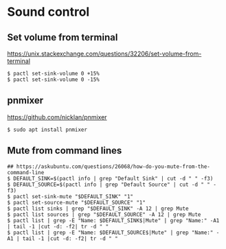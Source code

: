 Sound control
=============

## Set volume from terminal
   https://unix.stackexchange.com/questions/32206/set-volume-from-terminal

    $ pactl set-sink-volume 0 +15%
    $ pactl set-sink-volume 0 -15%

## pnmixer
   https://github.com/nicklan/pnmixer

    $ sudo apt install pnmixer

## Mute from command lines

    ## https://askubuntu.com/questions/26068/how-do-you-mute-from-the-command-line
    $ DEFAULT_SINK=$(pactl info | grep "Default Sink" | cut -d " " -f3)
    $ DEFAULT_SOURCE=$(pactl info | grep "Default Source" | cut -d " " -f3)
    $ pactl set-sink-mute "$DEFAULT_SINK" "1"
    $ pactl set-source-mute "$DEFAULT_SOURCE" "1"
    $ pactl list sinks | grep "$DEFAULT_SINK" -A 12 | grep Mute
    $ pactl list sources | grep "$DEFAULT_SOURCE" -A 12 | grep Mute
    $ pactl list | grep -E "Name: $DEFAULT_SINK$|Mute" | grep "Name:" -A1 | tail -1 |cut -d: -f2| tr -d " "
    $ pactl list | grep -E "Name: $DEFAULT_SOURCE$|Mute" | grep "Name:" -A1 | tail -1 |cut -d: -f2| tr -d " "
